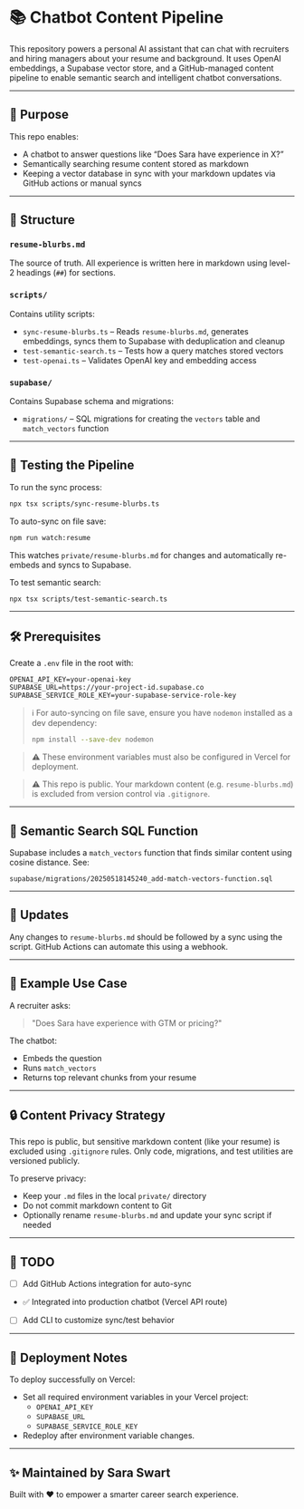# 📚 Chatbot Content Pipeline

This repository powers a personal AI assistant that can chat with recruiters and hiring managers about your resume and background. It uses OpenAI embeddings, a Supabase vector store, and a GitHub-managed content pipeline to enable semantic search and intelligent chatbot conversations.

---

## 🚀 Purpose

This repo enables:
- A chatbot to answer questions like “Does Sara have experience in X?”
- Semantically searching resume content stored as markdown
- Keeping a vector database in sync with your markdown updates via GitHub actions or manual syncs

---

## 🧱 Structure

### `resume-blurbs.md`
The source of truth. All experience is written here in markdown using level-2 headings (`##`) for sections.

### `scripts/`
Contains utility scripts:
- `sync-resume-blurbs.ts` – Reads `resume-blurbs.md`, generates embeddings, syncs them to Supabase with deduplication and cleanup
- `test-semantic-search.ts` – Tests how a query matches stored vectors
- `test-openai.ts` – Validates OpenAI key and embedding access

### `supabase/`
Contains Supabase schema and migrations:
- `migrations/` – SQL migrations for creating the `vectors` table and `match_vectors` function

---

## 🧪 Testing the Pipeline

To run the sync process:
```bash
npx tsx scripts/sync-resume-blurbs.ts
```

To auto-sync on file save:
```bash
npm run watch:resume
```
This watches `private/resume-blurbs.md` for changes and automatically re-embeds and syncs to Supabase.

To test semantic search:
```bash
npx tsx scripts/test-semantic-search.ts
```

---

## 🛠 Prerequisites

Create a `.env` file in the root with:
```env
OPENAI_API_KEY=your-openai-key
SUPABASE_URL=https://your-project-id.supabase.co
SUPABASE_SERVICE_ROLE_KEY=your-supabase-service-role-key
```

> ℹ️ For auto-syncing on file save, ensure you have `nodemon` installed as a dev dependency:
> ```bash
> npm install --save-dev nodemon
> ```

> ⚠️ These environment variables must also be configured in Vercel for deployment.

> ⚠️ This repo is public. Your markdown content (e.g. `resume-blurbs.md`) is excluded from version control via `.gitignore`.

---

## 🧠 Semantic Search SQL Function

Supabase includes a `match_vectors` function that finds similar content using cosine distance. See:
```
supabase/migrations/20250518145240_add-match-vectors-function.sql
```

---

## 🔁 Updates

Any changes to `resume-blurbs.md` should be followed by a sync using the script. GitHub Actions can automate this using a webhook.

---

## 💬 Example Use Case

A recruiter asks:
> "Does Sara have experience with GTM or pricing?"

The chatbot:
- Embeds the question
- Runs `match_vectors`
- Returns top relevant chunks from your resume

---

## 🔒 Content Privacy Strategy

This repo is public, but sensitive markdown content (like your resume) is excluded using `.gitignore` rules. Only code, migrations, and test utilities are versioned publicly.

To preserve privacy:
- Keep your `.md` files in the local `private/` directory
- Do not commit markdown content to Git
- Optionally rename `resume-blurbs.md` and update your sync script if needed

---

## 📎 TODO

- [ ] Add GitHub Actions integration for auto-sync
- ✅ Integrated into production chatbot (Vercel API route)
- [ ] Add CLI to customize sync/test behavior

---

## 🚀 Deployment Notes

To deploy successfully on Vercel:
- Set all required environment variables in your Vercel project:
  - `OPENAI_API_KEY`
  - `SUPABASE_URL`
  - `SUPABASE_SERVICE_ROLE_KEY`
- Redeploy after environment variable changes.

---

## ✨ Maintained by Sara Swart

Built with ❤️ to empower a smarter career search experience.
